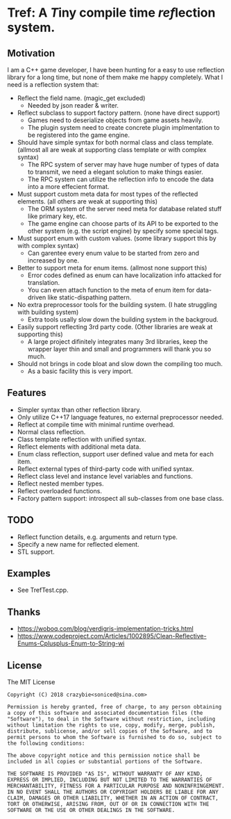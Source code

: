 # Tref: A *T*iny compile time *ref*lection system.

## Motivation
I am a C++ game developer, I have been hunting for a easy to use reflection library for a long time, but none of them make me happy completely. 
What I need is a reflection system that:

- Reflect the field name. (magic_get excluded)
    - Needed by json reader & writer.
- Reflect subclass to support factory pattern. (none have direct support)
    - Games need to deserialize objects from game assets heavily.
    - The plugin system need to create concrete plugin implmentation to be registered into the game engine.
- Should have simple syntax for both normal class and class template. (allmost all are weak at supporting class template or with complex syntax)    
    - The RPC system of server may have huge number of types of data to transmit, we need a elegant solution to make things easier.    
    - The RPC system can utilize the reflection info to encode the data into a more effecient format.
- Must support custom meta data for most types of the reflected elements. (all others are weak at supporting this)
    - The ORM system of the server need meta for database related stuff like primary key, etc.
    - The game engine can choose parts of its API to be exported to the other system (e.g. the script engine) by specify some special tags.
- Must support enum with custom values. (some library support this by with complex syntax)
    - Can garentee every enum value to be started from zero and increased by one.
- Better to support meta for enum items. (allmost none support this)
    - Error codes defined as enum can have localization info attacked for translation.
    - You can even attach function to the meta of enum item for data-driven like static-dispathing pattern.
- No extra preprocessor tools for the building system. (I hate struggling with building system)
    - Extra tools usally slow down the building system in the backgroud.
- Easily support reflecting 3rd party code. (Other libraries are weak at supporting this)
    - A large project difinitely integrates many 3rd libraries, keep the wrapper layer thin and small and programmers will thank you so much.
- Should not brings in code bloat and slow down the compiling too much. 
    - As a basic facility this is very import.


## Features
- Simpler syntax than other reflection library.
- Only utilize C++17 language features, no external preprocessor needed.
- Reflect at compile time with minimal runtime overhead.
- Normal class reflection.
- Class template reflection with unified syntax.
- Reflect elements with additional meta data.
- Enum class reflection, support user defined value and meta for each item.
- Reflect external types of third-party code with unified syntax.
- Reflect class level and instance level variables and functions.
- Reflect nested member types.
- Reflect overloaded functions.
- Factory pattern support: introspect all sub-classes from one base class.

## TODO
- Reflect function details, e.g. arguments and return type.
- Specify a new name for reflected element.
- STL support.

## Examples

- See TrefTest.cpp.

## Thanks
- https://woboq.com/blog/verdigris-implementation-tricks.html
- https://www.codeproject.com/Articles/1002895/Clean-Reflective-Enums-Cplusplus-Enum-to-String-wi

## License

The MIT License

```
Copyright (C) 2018 crazybie<soniced@sina.com>

Permission is hereby granted, free of charge, to any person obtaining a copy of this software and associated documentation files (the "Software"), to deal in the Software without restriction, including without limitation the rights to use, copy, modify, merge, publish, distribute, sublicense, and/or sell copies of the Software, and to permit persons to whom the Software is furnished to do so, subject to the following conditions:

The above copyright notice and this permission notice shall be included in all copies or substantial portions of the Software.

THE SOFTWARE IS PROVIDED "AS IS", WITHOUT WARRANTY OF ANY KIND, EXPRESS OR IMPLIED, INCLUDING BUT NOT LIMITED TO THE WARRANTIES OF MERCHANTABILITY, FITNESS FOR A PARTICULAR PURPOSE AND NONINFRINGEMENT. IN NO EVENT SHALL THE AUTHORS OR COPYRIGHT HOLDERS BE LIABLE FOR ANY CLAIM, DAMAGES OR OTHER LIABILITY, WHETHER IN AN ACTION OF CONTRACT, TORT OR OTHERWISE, ARISING FROM, OUT OF OR IN CONNECTION WITH THE SOFTWARE OR THE USE OR OTHER DEALINGS IN THE SOFTWARE.
```